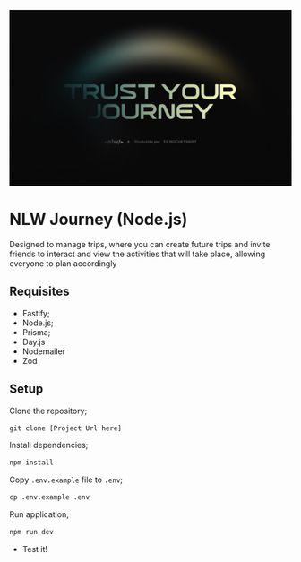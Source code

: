 ![Cover](./.github/cover.png)

# NLW Journey (Node.js)

Designed to manage trips, where you can create future trips and invite friends to interact and view the activities that will take place, allowing everyone to plan accordingly

## Requisites

- Fastify;
- Node.js;
- Prisma;
- Day.js
- Nodemailer
- Zod

## Setup

Clone the repository;
```cl
git clone [Project Url here]
```

Install dependencies;
```cl
npm install
```

Copy `.env.example` file to `.env`;
```cl
cp .env.example .env
```

Run application;
```cl
npm run dev
```

- Test it!
